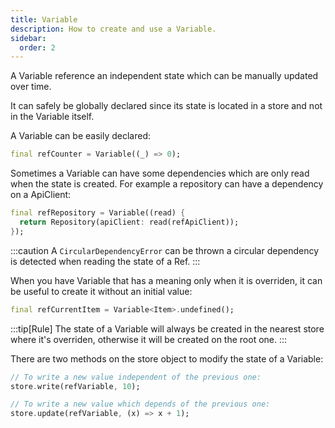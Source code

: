 ```yaml
---
title: Variable
description: How to create and use a Variable.
sidebar:
  order: 2
---
```


A Variable reference an independent state which can be manually updated over time.

It can safely be globally declared since its state is located in a store and not in the Variable itself.

A Variable can be easily declared:
```dart
final refCounter = Variable((_) => 0);
```

Sometimes a Variable can have some dependencies which are only read when the state is created. For example a repository can have a dependency on a ApiClient:
```dart
final refRepository = Variable((read) {
  return Repository(apiClient: read(refApiClient));
});
```
:::caution
A `CircularDependencyError` can be thrown a circular dependency is detected when reading the state of a Ref.
:::

When you have Variable that has a meaning only when it is overriden, it can be useful to create it without an initial value:
```dart
final refCurrentItem = Variable<Item>.undefined();
```

:::tip[Rule]
The state of a Variable will always be created in the nearest store where it's overriden, otherwise it will be created on the root one.
:::

There are two methods on the store object to modify the state of a Variable:
```dart
// To write a new value independent of the previous one:
store.write(refVariable, 10);

// To write a new value which depends of the previous one:
store.update(refVariable, (x) => x + 1);
```

